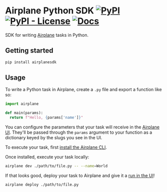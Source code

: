 # Airplane Python SDK [![PyPI](https://img.shields.io/pypi/v/airplanesdk)](https://pypi.org/project/airplanesdk/) [![PyPI - License](https://img.shields.io/pypi/l/airplanesdk)](./LICENSE) [![Docs](https://img.shields.io/badge/Docs-airplane-blue)](https://docs.airplane.dev/creating-tasks/python)

SDK for writing [Airplane](https://airplane.dev) tasks in Python.

## Getting started

```sh
pip install airplanesdk
```

## Usage

To write a Python task in Airplane, create a `.py` file and export a function like so:

```py
import airplane

def main(params):
  return f"Hello, {params['name']}"
```

You can configure the parameters that your task will receive in the [Airplane UI](http://app.airplane.dev/). They'll be passed through the `params` argument to your function as a dictionary keyed by the slugs you see in the UI.

To execute your task, first [install the Airplane CLI](https://docs.airplane.dev/platform/airplane-cli).

Once installed, execute your task locally:

```sh
airplane dev ./path/to/file.py -- --name=World
```

If that looks good, deploy your task to Airplane and give it a [run in the UI](https://app.airplane.dev/library)!

```sh
airplane deploy ./path/to/file.py
```
